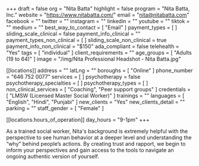 +++
draft = false
org = "Nita Batta"
highlight = false
program = "Nita Batta, Inc."
website = "https://www.nitabatta.com/"
email = "nita@nitabatta.com"
facebook = ""
twitter = ""
instagram = ""
linkedin = ""
youtube = ""
tiktok = ""
medium = ""
best_way_to_contact = [ "Email" ]
payment_types = [ ]
sliding_scale_clinical = false
payment_info_clinical = ""
payment_types_non_clinical = [ ]
sliding_scale_non_clinical = true
payment_info_non_clinical = "$150"
ada_compliant = false
telehealth = "Yes"
tags = [ "individual" ]
client_requirements = ""
age_groups = [ "Adults (19 to 64)" ]
image = "/img/Nita Professional Headshot - Nita Batta.jpg"

[[locations]]
address = ""
latLng = ""
boroughs = [ "Online" ]
phone_number = "646 752 0077"
services = [ ]
psychotherapy = false
psychotherapy_specialties = [ ]
psychotherapy_types = [ ]
non_clinical_services = [ "Coaching", "Peer support groups" ]
credentials = [ "LMSW (Licensed Master Social Worker)" ]
trainings = ""
languages = [ "English", "Hindi", "Punjabi" ]
new_clients = "Yes"
new_clients_detail = ""
parking = ""
staff_gender = [ "Female" ]

  [[locations.hours_of_operation]]
  day_hours = "9-1pm"
+++

As a trained social worker, Nita's background is extremely helpful with the perspective to see human behavior at a deeper level and understanding the “why” behind people’s actions. By creating trust and rapport, we begin to inform your perspectives and gain access to the tools to navigate an ongoing authentic version of yourself.

